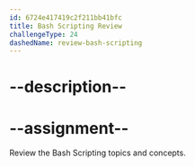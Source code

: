 ```yaml
---
id: 6724e417419c2f211bb41bfc
title: Bash Scripting Review
challengeType: 24
dashedName: review-bash-scripting
---
```


# --description--



# --assignment--

Review the Bash Scripting topics and concepts.
